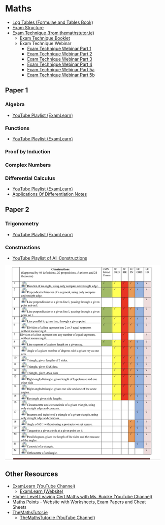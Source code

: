 # Maths

- [Log Tables (Formulae and Tables Book)](log-tables.pdf)
- [Exam Structure](exam-structure.md)
- [Exam Technique (from themathstutor.ie)](https://themathstutor.ie/booklet)
  - [Exam Technique Booklet](https://www.themathstutor.ie/wp-content/uploads/2018/08/Maximise-Your-Maths-Grade-V8.1p.pdf)
  - Exam Technique Webinar
    - [Exam Technique Webinar Part 1](https://youtu.be/rgoTA-ISIeA)
    - [Exam Technique Webinar Part 2](https://youtu.be/4Odl21UmMdQ)
    - [Exam Technique Webinar Part 3](https://youtu.be/--5_KCLFc6Y)
    - [Exam Technique Webinar Part 4](https://youtu.be/OwsDZyNNAJc)
    - [Exam Technique Webinar Part 5a](https://youtu.be/kNGIunR7wOY)
    - [Exam Technique Webinar Part 5b](https://youtu.be/Jt2D2twlYFk)

## Paper 1

### Algebra

- [YouTube Playlist (ExamLearn)](https://www.youtube.com/playlist?list=PLIQ2_pWs9yrm7Ao7B57MMlmBZGuVm3jnL)

<!--### Length, Area and Volume-->

<!--### Real Numbers-->

### Functions

- [YouTube Playlist (ExamLearn)](https://www.youtube.com/playlist?list=PLIQ2_pWs9yrnNNIGn-_Nh4-29AodRcLHa)

<!--### Indices and Logarithms-->

<!--### Number Patterns, Sequences and Series-->

<!--### Arithmetic-->

<!--### Financial Mathematics-->

### Proof by Induction

### Complex Numbers

### Differential Calculus

- [YouTube Playlist (ExamLearn)](https://www.youtube.com/playlist?list=PLIQ2_pWs9yrnBvnVqvqnHcRKUblWSbd5u)
- [Applications Of Differentiation Notes](applications-of-differentiation.pdf)

<!--### Integral Calculus-->

## Paper 2

<!--### Statistics-->

<!--### Probability-->

<!--### Geometry-->

### Trigonometry

- [YouTube Playlist (ExamLearn)](https://www.youtube.com/playlist?list=PLIQ2_pWs9yrlUfknGxrrCZB7XJh_zYlag)

<!--### Co-ordinate Geometry-->

<!--#### Co-ordinate Geometry: The Line-->

<!--#### Co-ordinate Geometry: The Circle-->

### Constructions

- [YouTube Playlist of All Constructions](https://www.youtube.com/playlist?list=PLNkwY0-w8e3uBJ3hoBzEYaJ21MYWF-F3S)

![Constructions](constructions.jpeg)

<!--### Enlargements-->

<!--
## Old (Don't use these)
- [Types of Functions](old/types-of-functions.md)
### Factorising
- [1: Difference of 2 Squares](old/factorising/1-difference-of-2-squares.md)
- [2: Factorising Quadratics](old/factorising/2-factorising-quadratic.md)
- [3: Removing What's Common](old/factorising/3-removing-whats-common.md)
- [4: Factorising to Simplify Fractions](old/factorising/4-factorising-to-simplify-fractions.md)
- [5: Long Division](old/factorising/5-long-division.md)
- [6: Difference of Will Be Cubic](old/factorising/6-difference-of-will-be-cubic.md)
### Simultaneous Equations
- [1: Linear Equations](old/simultaneous-equations/1-linear-equations.md)
- [2: Equations with Fractions](old/simultaneous-equations/2-equations-with-fractions.md)
- [3: Non-Linear Equations](old/simultaneous-equations/3-non-linear-equations.md)
- [4: Non-Linear Quadratic and a Line](old/simultaneous-equations/4-non-linear-quardratic-and-a-line.md)
-->

## Other Resources
- [ExamLearn (YouTube Channel)](https://www.youtube.com/channel/UCRsoWpMiCLUwVWhgRvu-1Yg/playlists)
  - [ExamLearn (Website)](https://www.examlearn.ie/)
- [Higher Level Leaving Cert Maths with Ms. Buicke (YouTube Channel)](https://www.youtube.com/channel/UC7YNPG0APHkyIqvWJI7wdRA/playlists)
- [Maths Points](http://mathspoints.ie/) - Website with Worksheets, Exam Papers and Cheat Sheets
- [TheMathsTutor.ie](https://www.themathstutor.ie/)
  - [TheMathsTutor.ie (YouTube Channel)](https://www.youtube.com/channel/UC-6NnHT6NL6IDITbe0sKbXA/playlists)

